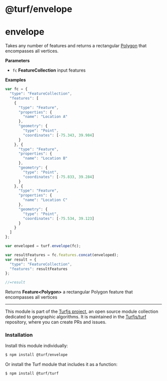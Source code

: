# @turf/envelope

# envelope

Takes any number of features and returns a rectangular [Polygon](Polygon) that encompasses all vertices.

**Parameters**

-   `fc` **FeatureCollection** input features

**Examples**

```javascript
var fc = {
  "type": "FeatureCollection",
  "features": [
    {
      "type": "Feature",
      "properties": {
        "name": "Location A"
      },
      "geometry": {
        "type": "Point",
        "coordinates": [-75.343, 39.984]
      }
    }, {
      "type": "Feature",
      "properties": {
        "name": "Location B"
      },
      "geometry": {
        "type": "Point",
        "coordinates": [-75.833, 39.284]
      }
    }, {
      "type": "Feature",
      "properties": {
        "name": "Location C"
      },
      "geometry": {
        "type": "Point",
        "coordinates": [-75.534, 39.123]
      }
    }
  ]
};

var enveloped = turf.envelope(fc);

var resultFeatures = fc.features.concat(enveloped);
var result = {
  "type": "FeatureCollection",
  "features": resultFeatures
};

//=result
```

Returns **Feature&lt;Polygon>** a rectangular Polygon feature that encompasses all vertices

---

This module is part of the [Turfjs project](http://turfjs.org/), an open source
module collection dedicated to geographic algorithms. It is maintained in the
[Turfjs/turf](https://github.com/Turfjs/turf) repository, where you can create
PRs and issues.

### Installation

Install this module individually:

```sh
$ npm install @turf/envelope
```

Or install the Turf module that includes it as a function:

```sh
$ npm install @turf/turf
```
